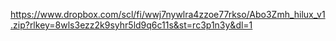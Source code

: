 https://www.dropbox.com/scl/fi/wwj7nywlra4zzoe77rkso/Abo3Zmh_hilux_v1.zip?rlkey=8wls3ezz2k9syhr5ld9q6c11s&st=rc3p1n3y&dl=1
